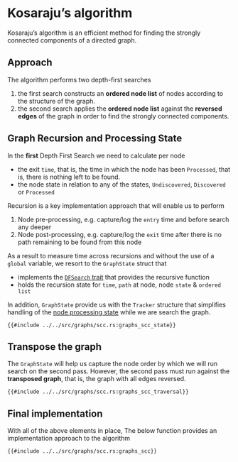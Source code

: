 # Kosaraju’s algorithm
Kosaraju’s algorithm is an efficient method for finding the strongly connected components of a directed graph.
## Approach
The algorithm performs two depth-first searches
1. the first search constructs an **ordered node list** of nodes according to the structure of the graph.  
2. the second search applies the **ordered node list** against the **reversed edges** of the graph in order to find the strongly connected components.
## Graph Recursion and Processing State
In the **first** Depth First Search we need to calculate per node
* the exit `time`, that is, the time in which the node has been `Processed`, that is, there is nothing left to be found.
* the node state in relation to any of the states, `Undiscovered`, `Discovered` or `Processed`

Recursion is a key implementation approach that will enable us to perform
1. Node pre-processing, e.g. capture/log the `entry` time and before search any deeper
2. Node post-processing, e.g. capture/log the `exit` time after there is no path remaining to be found from this node

As a result to measure time across recursions and without the use of a `global` variable, we resort to the `GraphState` struct that
* implements the [`DFSearch` trait](graph_path_dfs_abstract.md) that provides the recursive function
* holds the recursion state for `time`, `path` at node, node `state` & `ordered list`

In addition, `GraphState` provide us with the `Tracker` structure that simplifies handling of the [node processing state](graph_search_process_state.md) while we are search the graph.

```rust,no_run,noplayground
{{#include ../../src/graphs/scc.rs:graphs_scc_state}}
```
## Transpose the graph
The `GraphState` will help us capture the node order by which we will run search on the second pass. However, the second pass must run against the **transposed graph**, that is, the graph with all edges reversed.
```rust,no_run,noplayground
{{#include ../../src/graphs/scc.rs:graphs_scc_traversal}}
```
## Final implementation
With all of the above elements in place, The below function provides an implementation approach to the algorithm 
```rust,no_run,noplayground
{{#include ../../src/graphs/scc.rs:graphs_scc}}
```
